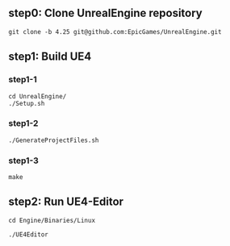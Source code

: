 ## step0: Clone UnrealEngine repository
```
git clone -b 4.25 git@github.com:EpicGames/UnrealEngine.git
```

## step1: Build UE4
### step1-1
```
cd UnrealEngine/
./Setup.sh
```
### step1-2
```
./GenerateProjectFiles.sh
```
### step1-3
```
make
```

## step2: Run UE4-Editor
```
cd Engine/Binaries/Linux
```
```
./UE4Editor
```
